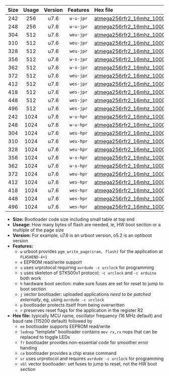 |Size|Usage|Version|Features|Hex file|
|:-:|:-:|:-:|:-:|:--|
|242|256|u7.6|`w-u-jpr`|[atmega256rfr2_16mhz_1000000bps_ur_vbl.hex](https://raw.githubusercontent.com/stefanrueger/urboot/main/atmega256rfr2_16mhz_1000000bps_ur_vbl.hex)|
|248|256|u7.6|`w-u-jpr`|[atmega256rfr2_16mhz_1000000bps_lednop_ur_vbl.hex](https://raw.githubusercontent.com/stefanrueger/urboot/main/atmega256rfr2_16mhz_1000000bps_lednop_ur_vbl.hex)|
|304|512|u7.6|`weu-jpr`|[atmega256rfr2_16mhz_1000000bps_ee_ur_vbl.hex](https://raw.githubusercontent.com/stefanrueger/urboot/main/atmega256rfr2_16mhz_1000000bps_ee_ur_vbl.hex)|
|310|512|u7.6|`weu-jpr`|[atmega256rfr2_16mhz_1000000bps_ee_lednop_ur_vbl.hex](https://raw.githubusercontent.com/stefanrueger/urboot/main/atmega256rfr2_16mhz_1000000bps_ee_lednop_ur_vbl.hex)|
|328|512|u7.6|`weu-jpr`|[atmega256rfr2_16mhz_1000000bps_ee_lednop_fr_ur_vbl.hex](https://raw.githubusercontent.com/stefanrueger/urboot/main/atmega256rfr2_16mhz_1000000bps_ee_lednop_fr_ur_vbl.hex)|
|356|512|u7.6|`w-s-jpr`|[atmega256rfr2_16mhz_1000000bps_vbl.hex](https://raw.githubusercontent.com/stefanrueger/urboot/main/atmega256rfr2_16mhz_1000000bps_vbl.hex)|
|362|512|u7.6|`w-s-jpr`|[atmega256rfr2_16mhz_1000000bps_lednop_vbl.hex](https://raw.githubusercontent.com/stefanrueger/urboot/main/atmega256rfr2_16mhz_1000000bps_lednop_vbl.hex)|
|372|512|u7.6|`weu-jpr`|[atmega256rfr2_16mhz_1000000bps_ee_lednop_fr_ce_ur_vbl.hex](https://raw.githubusercontent.com/stefanrueger/urboot/main/atmega256rfr2_16mhz_1000000bps_ee_lednop_fr_ce_ur_vbl.hex)|
|412|512|u7.6|`wes-jpr`|[atmega256rfr2_16mhz_1000000bps_ee_vbl.hex](https://raw.githubusercontent.com/stefanrueger/urboot/main/atmega256rfr2_16mhz_1000000bps_ee_vbl.hex)|
|418|512|u7.6|`wes-jpr`|[atmega256rfr2_16mhz_1000000bps_ee_lednop_vbl.hex](https://raw.githubusercontent.com/stefanrueger/urboot/main/atmega256rfr2_16mhz_1000000bps_ee_lednop_vbl.hex)|
|448|512|u7.6|`wes-jpr`|[atmega256rfr2_16mhz_1000000bps_ee_lednop_fr_vbl.hex](https://raw.githubusercontent.com/stefanrueger/urboot/main/atmega256rfr2_16mhz_1000000bps_ee_lednop_fr_vbl.hex)|
|496|512|u7.6|`wes-jpr`|[atmega256rfr2_16mhz_1000000bps_ee_lednop_fr_ce_vbl.hex](https://raw.githubusercontent.com/stefanrueger/urboot/main/atmega256rfr2_16mhz_1000000bps_ee_lednop_fr_ce_vbl.hex)|
|242|1024|u7.6|`w-u-hpr`|[atmega256rfr2_16mhz_1000000bps_ur.hex](https://raw.githubusercontent.com/stefanrueger/urboot/main/atmega256rfr2_16mhz_1000000bps_ur.hex)|
|248|1024|u7.6|`w-u-hpr`|[atmega256rfr2_16mhz_1000000bps_lednop_ur.hex](https://raw.githubusercontent.com/stefanrueger/urboot/main/atmega256rfr2_16mhz_1000000bps_lednop_ur.hex)|
|304|1024|u7.6|`weu-hpr`|[atmega256rfr2_16mhz_1000000bps_ee_ur.hex](https://raw.githubusercontent.com/stefanrueger/urboot/main/atmega256rfr2_16mhz_1000000bps_ee_ur.hex)|
|310|1024|u7.6|`weu-hpr`|[atmega256rfr2_16mhz_1000000bps_ee_lednop_ur.hex](https://raw.githubusercontent.com/stefanrueger/urboot/main/atmega256rfr2_16mhz_1000000bps_ee_lednop_ur.hex)|
|328|1024|u7.6|`weu-hpr`|[atmega256rfr2_16mhz_1000000bps_ee_lednop_fr_ur.hex](https://raw.githubusercontent.com/stefanrueger/urboot/main/atmega256rfr2_16mhz_1000000bps_ee_lednop_fr_ur.hex)|
|356|1024|u7.6|`w-s-hpr`|[atmega256rfr2_16mhz_1000000bps.hex](https://raw.githubusercontent.com/stefanrueger/urboot/main/atmega256rfr2_16mhz_1000000bps.hex)|
|362|1024|u7.6|`w-s-hpr`|[atmega256rfr2_16mhz_1000000bps_lednop.hex](https://raw.githubusercontent.com/stefanrueger/urboot/main/atmega256rfr2_16mhz_1000000bps_lednop.hex)|
|372|1024|u7.6|`weu-hpr`|[atmega256rfr2_16mhz_1000000bps_ee_lednop_fr_ce_ur.hex](https://raw.githubusercontent.com/stefanrueger/urboot/main/atmega256rfr2_16mhz_1000000bps_ee_lednop_fr_ce_ur.hex)|
|412|1024|u7.6|`wes-hpr`|[atmega256rfr2_16mhz_1000000bps_ee.hex](https://raw.githubusercontent.com/stefanrueger/urboot/main/atmega256rfr2_16mhz_1000000bps_ee.hex)|
|418|1024|u7.6|`wes-hpr`|[atmega256rfr2_16mhz_1000000bps_ee_lednop.hex](https://raw.githubusercontent.com/stefanrueger/urboot/main/atmega256rfr2_16mhz_1000000bps_ee_lednop.hex)|
|448|1024|u7.6|`wes-hpr`|[atmega256rfr2_16mhz_1000000bps_ee_lednop_fr.hex](https://raw.githubusercontent.com/stefanrueger/urboot/main/atmega256rfr2_16mhz_1000000bps_ee_lednop_fr.hex)|
|496|1024|u7.6|`wes-hpr`|[atmega256rfr2_16mhz_1000000bps_ee_lednop_fr_ce.hex](https://raw.githubusercontent.com/stefanrueger/urboot/main/atmega256rfr2_16mhz_1000000bps_ee_lednop_fr_ce.hex)|

- **Size:** Bootloader code size including small table at top end
- **Useage:** How many bytes of flash are needed, ie, HW boot section or a multiple of the page size
- **Version:** For example, u7.6 is an urboot version, o5.2 is an optiboot version
- **Features:**
  + `w` urboot provides `pgm_write_page(sram, flash)` for the application at `FLASHEND-4+1`
  + `e` EEPROM read/write support
  + `u` uses urprotocol requiring `avrdude -c urclock` for programming
  + `s` uses skeleton of STK500v1 protocol; `-c urclock` and `-c arduino` both work
  + `h` hardware boot section: make sure fuses are set for reset to jump to boot section
  + `j` vector bootloader: uploaded applications *need to be patched externally*, eg, using `avrdude -c urclock`
  + `p` bootloader protects itself from being overwritten
  + `r` preserves reset flags for the application in the register R2
- **Hex file:** typically MCU name, oscillator frequency (16 MHz default) and baud rate (115200 default) followed by
  + `ee` bootloader supports EEPROM read/write
  + `lednop` "template" bootloader contains `mov rx,rx` nops that can be replaced to toggle LEDs
  + `fr` bootloader provides non-essential code for smoother error handing
  + `ce` bootloader provides a chip erase command
  + `ur` uses urprotocol and requires `avrdude -c urclock` for programming
  + `vbl` vector bootloader: set fuses to jump to reset, not the HW boot section
